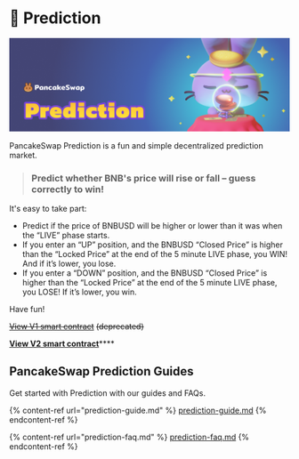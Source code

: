 # 🔮 Prediction

![](../../.gitbook/assets/prediction-header.png)

PancakeSwap Prediction is a fun and simple decentralized prediction market.

> ### Predict whether BNB's price will rise or fall – guess correctly to win!

It's easy to take part:

* Predict if the price of BNBUSD will be higher or lower than it was when the “LIVE” phase starts.
* If you enter an “UP” position, and the BNBUSD “Closed Price” is higher than the “Locked Price” at the end of the 5 minute LIVE phase, you WIN! And if it’s lower, you lose.
* If you enter a “DOWN” position, and the BNBUSD “Closed Price” is higher than the “Locked Price” at the end of the 5 minute LIVE phase, you LOSE! If it’s lower, you win.

Have fun!

[~~View V1 smart contract~~](https://bscscan.com/address/0x516ffd7D1e0Ca40b1879935B2De87cb20Fc1124b) ~~(deprecated)~~

[**View V2 smart contract**](https://bscscan.com/address/0x18b2a687610328590bc8f2e5fedde3b582a49cda)****

## PancakeSwap Prediction Guides

Get started with Prediction with our guides and FAQs.

{% content-ref url="prediction-guide.md" %}
[prediction-guide.md](prediction-guide.md)
{% endcontent-ref %}

{% content-ref url="prediction-faq.md" %}
[prediction-faq.md](prediction-faq.md)
{% endcontent-ref %}
